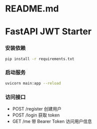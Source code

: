 # README.md
# FastAPI JWT Starter

### 安装依赖
```bash
pip install -r requirements.txt
```

### 启动服务
```bash
uvicorn main:app --reload
```

### 访问接口
- POST /register 创建用户
- POST /login 获取 token
- GET /me 带 Bearer Token 访问用户信息

